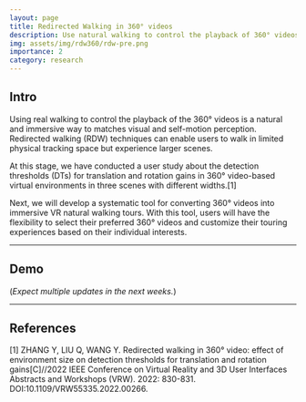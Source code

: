 ```yaml
---
layout: page
title: Redirected Walking in 360° videos
description: Use natural walking to control the playback of 360° videos
img: assets/img/rdw360/rdw-pre.png
importance: 2
category: research
---
```


## Intro

Using real walking to control the playback of the 360° videos is a natural and immersive way to matches visual and self-motion perception. Redirected walking (RDW) techniques can enable users to walk in limited physical tracking space but experience larger scenes.

At this stage, we have conducted a user study about the detection thresholds (DTs) for translation and rotation gains in 360° video-based virtual environments in three scenes with different widths.[1]

Next, we will develop a systematic tool for converting 360° videos into immersive VR natural walking tours. With this tool, users will have the flexibility to select their preferred 360° videos and customize their touring experiences based on their individual interests.

---

## Demo

(*Expect multiple updates in the next weeks.*)

---

## References

[1] ZHANG Y, LIU Q, WANG Y. Redirected walking in 360° video: effect
of environment size on detection thresholds for translation and rotation gains[C]//2022 IEEE Conference on Virtual Reality and 3D User Interfaces Abstracts and Workshops (VRW). 2022: 830-831. DOI:10.1109/VRW55335.2022.00266.